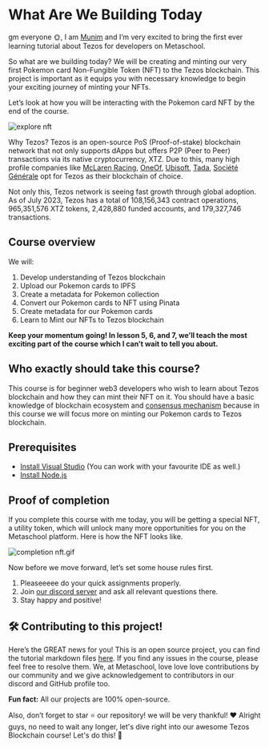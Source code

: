 # What Are We Building Today

gm everyone 🌞, I am [Munim](https://www.linkedin.com/in/munimiftikhar/) and I’m very excited to bring the first ever learning tutorial about Tezos for developers on Metaschool.

So what are we building today? We will be creating and minting our very first Pokemon card Non-Fungible Token (NFT) to the Tezos blockchain. This project is important as it equips you with necessary knowledge to begin your exciting journey of minting your NFTs.

Let’s look at how you will be interacting with the Pokemon card NFT by the end of the course.

![explore nft](https://github.com/0xmetaschool/Learning-Projects/blob/main/assests_for_all/assets_for_tezos/What%20Are%20We%20Building%20Today/explore%20nft.gif?raw=true)

Why Tezos? Tezos is an open-source PoS (Proof-of-stake) blockchain network that not only supports dApps but offers P2P (Peer to Peer) transactions via its native cryptocurrency, XTZ. Due to this, many high profile companies like [McLaren Racing](https://www.mclaren.com/racing/partners/tezos/mclaren-racing-announces-new-multi-year-technical-partnership-with-tezos/), [OneOf](https://www.rollingstone.com/pro/news/oneof-nft-marketplace-quincy-jones-whitney-houston-tlc-doja-cat-crypto-1173557/), [Ubisoft](https://newsroom.ubisoft-press.com/ubisoft-schliesst-sich-als-corporate-baker-dem-tezos-ecosystem-an), [Tada](https://www.prnewswire.com/in/news-releases/blockchain-ride-hailing-app-tada-moves-to-greener-tezos-technology-838927572.html), [Société Générale](https://www.societegenerale.com/en/news/press-release/first-structured-product-public-blockchain) opt for Tezos as their blockchain of choice.

Not only this, Tezos network is seeing fast growth through global adoption. As of July 2023, Tezos has a total of 108,156,343 contract operations, 965,351,576 XTZ tokens, 2,428,880 funded accounts, and 179,327,746 transactions.

## Course overview

We will:

1. Develop understanding of Tezos blockchain
2. Upload our Pokemon cards to IPFS
3. Create a metadata for Pokemon collection
4. Convert our Pokemon cards to NFT using Pinata
5. Create metadata for our Pokemon cards
6. Learn to Mint our NFTs to Tezos blockchain

**Keep your momentum going! In lesson 5, 6, and 7, we’ll teach the most exciting part of the course which I can’t wait to tell you about.**

## Who exactly should take this course?

This course is for beginner web3 developers who wish to learn about Tezos blockchain and how they can mint their NFT on it. You should have a basic knowledge of blockchain ecosystem and [consensus mechanism](https://metaschool.so/articles/consensus-mechanism-meaning/) because in this course we will focus more on minting our Pokemon cards to Tezos blockchain.

## Prerequisites

- [Install Visual Studio](https://code.visualstudio.com/download) (You can work with your favourite IDE as well.)
- [Install Node.js](https://nodejs.org/en)

## Proof of completion

If you complete this course with me today, you will be getting a special NFT, a utility token, which will unlock many more opportunities for you on the Metaschool platform. Here is how the NFT looks like.

![completion nft.gif](https://github.com/0xmetaschool/Learning-Projects/blob/main/assests_for_all/assets_for_tezos/What%20Are%20We%20Building%20Today/completion%20nft.gif?raw=true)

Now before we move forward, let’s set some house rules first.

1. Pleaseeeee do your quick assignments properly.
2. Join [our discord server](https://discord.gg/vbVMUwXWgc) and ask all relevant questions there.
3. Stay happy and positive!

## 🛠 Contributing to this project!

Here’s the GREAT news for you! This is an open source project, you can find the tutorial markdown files [here](https://github.com/0xmetaschool/Learning-Projects). If you find any issues in the course, please feel free to resolve them.
We, at Metaschool, love love love contributions by our community and we give acknowledgement to contributors in our discord and GitHub profile too.

**Fun fact:** All our projects are 100% open-source.

Also, don’t forget to star ⭐️ our repository! we will be very thankful! ♥️
Alright guys, no need to wait any longer, let's dive right into our awesome Tezos Blockchain course! Let's do this! 🙌
